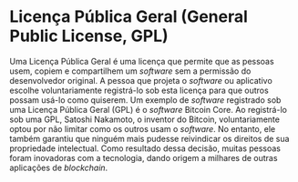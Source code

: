# Licença Pública Geral (General Public License, GPL)

Uma Licença Pública Geral é uma licença que permite que as pessoas usem, copiem e compartilhem um _software_ sem a permissão do desenvolvedor original. A pessoa que projeta o _software_ ou aplicativo escolhe voluntariamente registrá-lo sob esta licença para que outros possam usá-lo como quiserem. Um exemplo de _software_ registrado sob uma Licença Pública Geral (GPL) é o _software_ Bitcoin Core. Ao registrá-lo sob uma GPL, Satoshi Nakamoto, o inventor do Bitcoin, voluntariamente optou por não limitar como os outros usam o _software_. No entanto, ele também garantiu que ninguém mais pudesse reivindicar os direitos de sua propriedade intelectual. Como resultado dessa decisão, muitas pessoas foram inovadoras com a tecnologia, dando origem a milhares de outras aplicações de _blockchain_.
